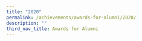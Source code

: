 ```yaml
---
title: "2020"
permalink: /achievements/awards-for-alumni/2020/
description: ""
third_nav_title: Awards for Alumni
---
```

